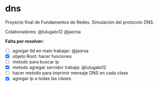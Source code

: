 # dns
Proyecto final de Fundamentos de Redes. Simulación del protocolo DNS.

Colaboradores:
@lulugato12
@jaorsa

**Falta por resolver:**
- [ ] agregar tld en main                 trabajar: @jaorsa
- [x] objeto Root: hacer funciones
- [ ] metodo para buscar ip
- [x] metodo agregar servidor              trabaja: @lulugato12
- [ ] hacer metodo para imprimir mensaje DNS en cada clase
- [x] agregar ip a todas las clases
